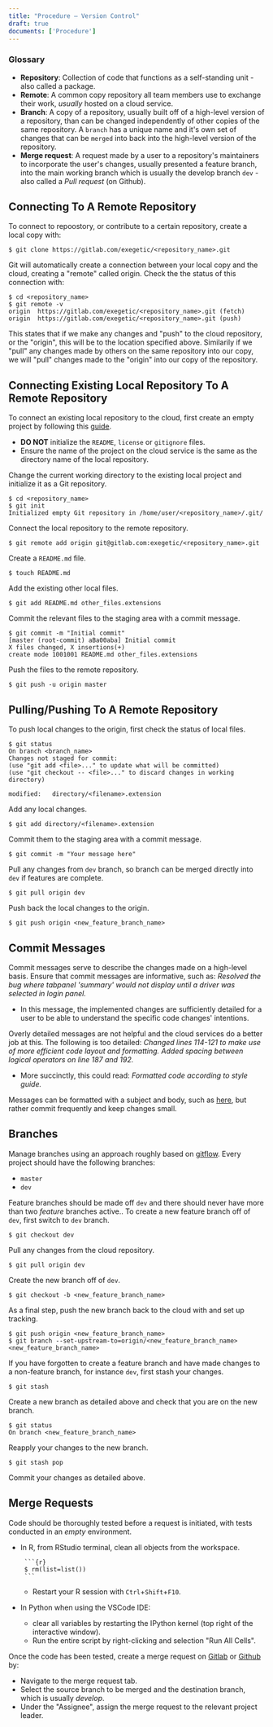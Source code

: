 ```yaml
---
title: "Procedure – Version Control"
draft: true
documents: ['Procedure']
---
```



### Glossary
  
- **Repository**: Collection of code that functions as a self-standing unit - also called a package.
- **Remote**: A common copy repository all team members use to exchange their work, *usually* hosted on a cloud service.
- **Branch**: A copy of a repository, usually built off of a high-level version of a repository, than can be changed independently of other copies of the same repository. A `branch` has a unique name and it's own set of changes that can be `merged` into back into the high-level version of the repository.
- **Merge request**: A request made by a user to a repository's maintainers to incorporate the user's changes, usually presented a feature branch, into the main working branch which is usually the develop branch `dev` - also called a *Pull request* (on Github). 


## Connecting To A Remote Repository

To connect to repoostory, or contribute to a certain repository, create a local copy with:

```{r}
$ git clone https://gitlab.com/exegetic/<repository_name>.git
```

Git will automatically create a connection between your local copy and the cloud, creating a "remote" called origin. Check the the status of this connection with:

```{r}
$ cd <repository_name>
$ git remote -v
origin	https://gitlab.com/exegetic/<repository_name>.git (fetch)
origin	https://gitlab.com/exegetic/<repository_name>.git (push)
```

This states that if we make any changes and "push" to the cloud repository, or the "origin", this will be to the location specified above. Similarily if we "pull" any changes made by others on the same repository into our copy, we will "pull" changes made to the "origin" into our copy of the repository.


## Connecting Existing Local Repository To A Remote Repository

To connect an existing local repository to the cloud, first create an empty project by following this [guide](https://docs.gitlab.com/ee/gitlab-basics/create-project.html#blank-projects).

* **DO NOT** initialize the `README`, `license` or `gitignore` files.
* Ensure the name of the project on the cloud service is the same as the directory name of the local repository.

Change the current working directory to the existing local project and initialize it as a Git repository.

```{r}
$ cd <repository_name>
$ git init
Initialized empty Git repository in /home/user/<repository_name>/.git/
```

Connect the local repository to the remote repository.

```{r}
$ git remote add origin git@gitlab.com:exegetic/<repository_name>.git
```

Create a `README.md`  file.

```{r}
$ touch README.md
```

Add the existing other local files.

```{r}
$ git add README.md other_files.extensions
```

Commit the relevant files to the staging area with a commit message.

```{r}
$ git commit -m "Initial commit"
[master (root-commit) aBa00aba] Initial commit
X files changed, X insertions(+)
create mode 1001001 README.md other_files.extensions
```

Push the files to the remote repository.

```{r}
$ git push -u origin master 
```


## Pulling/Pushing To A Remote Repository

To push local changes to the origin, first check the status of local files.

```{r}
$ git status
On branch <branch_name>
Changes not staged for commit:
(use "git add <file>..." to update what will be committed)
(use "git checkout -- <file>..." to discard changes in working directory)

modified:   directory/<filename>.extension
```

Add any local changes.

```{r}
$ git add directory/<filename>.extension
```

Commit them to the staging area with a commit message.

```{r}
$ git commit -m "Your message here"
```

Pull any changes from `dev` branch, so branch can be merged directly into `dev` if features are complete.

```{r}
$ git pull origin dev
```

Push back the local changes to the origin.

```{r}
$ git push origin <new_feature_branch_name>
```


## Commit Messages

Commit messages serve to describe the changes made on a high-level basis. Ensure that commit messages are informative, such as:
 *Resolved the bug where tabpanel 'summary' would not display until a driver was selected in login panel.*
      
- In this message, the implemented changes are sufficiently detailed for a user to be able to understand the specific code changes' intentions.

Overly detailed messages are not helpful and the cloud services do a better job at this. The following is too detailed: 
<em> Changed lines 114-121 to make use of more efficient code layout and formatting. Added spacing between logical operators on line 187 and 192. </em>

- More succinctly, this could read: <em> Formatted code according to style guide.  </em> 

Messages can be formatted with a subject and body, such as [here](https://chris.beams.io/posts/git-commit/#seven-rules), but rather commit frequently and keep changes small.

## Branches

Manage branches using an approach roughly based on [gitflow](https://nvie.com/posts/a-successful-git-branching-model/).
Every project should have the following branches:

* `master`
* `dev`

Feature branches should be made off `dev` and there should never have more than two *feature* branches active..  To create a new feature branch off of `dev`, first switch to `dev` branch.

```{r}
$ git checkout dev
```

Pull any changes from the cloud repository.

```{r}
$ git pull origin dev
```

Create the new branch off of `dev`.

```{r}
$ git checkout -b <new_feature_branch_name>
```

As a final step, push the new branch back to the cloud with and set up tracking.

```{r}
$ git push origin <new_feature_branch_name>
$ git branch --set-upstream-to=origin/<new_feature_branch_name> <new_feature_branch_name>
```

If you have forgotten to create a feature branch and have made changes to a non-feature branch, for instance `dev`, first stash your changes.

```{r}
$ git stash
```

Create a new branch as detailed above and check that you are on the new branch.

```{r}
$ git status
On branch <new_feature_branch_name>
```

Reapply your changes to the new branch.

```{r}
$ git stash pop
```

Commit your changes as detailed above.


## Merge Requests

Code should be thoroughly tested before a request is initiated, with tests conducted in an *empty* environment.

* In R, from RStudio terminal, clean all objects from the workspace.  

       ```{r}
       $ rm(list=list())
       ``` 

    + Restart your R session with `Ctrl`+`Shift`+`F10`. 
    
    
* In Python when using the VSCode IDE:

    + clear all variables by restarting the IPython kernel (top right of the interactive window).
    + Run the entire script by right-clicking and selection "Run All Cells".

Once the code has been tested, create a merge request on [Gitlab](https://gitlab.com/exegetic) or [Github](https://github.com/datawookie/www-exegetic-biz) by:

* Navigate to the merge request tab.
* Select the source branch to be merged and the destination branch, which is usually *develop*.
* Under the "Assignee", assign the merge request to the relevant project leader.

